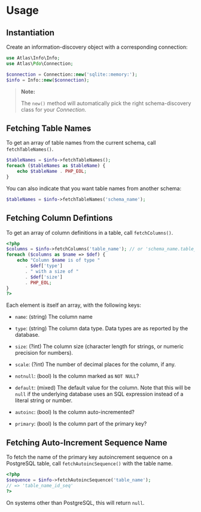 # Usage

## Instantiation

Create an information-discovery object with a corresponding connection:

```php
use Atlas\Info\Info;
use Atlas\Pdo\Connection;

$connection = Connection::new('sqlite::memory:');
$info = Info::new($connection);
```

> **Note:**
>
> The `new()` method will automatically pick the right schema-discovery class
> for your _Connection_.


## Fetching Table Names

To get an array of table names from the current schema, call `fetchTableNames()`.

```php
$tableNames = $info->fetchTableNames();
foreach ($tableNames as $tableName) {
    echo $tableName . PHP_EOL;
}
```

You can also indicate that you want table names from another schema:

```php
$tableNames = $info->fetchTableNames('schema_name');
```

## Fetching Column Defintions

To get an array of column definitions in a table, call `fetchColumns()`.

```php
<?php
$columns = $info->fetchColumns('table_name'); // or 'schema_name.table_name'
foreach ($columns as $name => $def) {
    echo "Column $name is of type "
       . $def['type']
       . " with a size of "
       . $def['size']
       . PHP_EOL;
}
?>
```

Each element is itself an array, with the following keys:

- `name`: (string) The column name

- `type`: (string) The column data type.  Data types are as reported by the database.

- `size`: (?int) The column size (character length for strings, or numeric precision for numbers).

- `scale`: (?int) The number of decimal places for the column, if any.

- `notnull`: (bool) Is the column marked as `NOT NULL`?

- `default`: (mixed) The default value for the column. Note that this will be `null` if the underlying database uses an SQL expression instead of a literal string or number.

- `autoinc`: (bool) Is the column auto-incremented?

- `primary`: (bool) Is the column part of the primary key?

## Fetching Auto-Increment Sequence Name

To fetch the name of the primary key autoincrement sequence on a PostgreSQL table, call `fetchAutoincSequence()` with the table name.

```php
<?php
$sequence = $info->fetchAutoincSequence('table_name');
// => 'table_name_id_seq'
?>
```

On systems other than PostgreSQL, this will return `null`.
